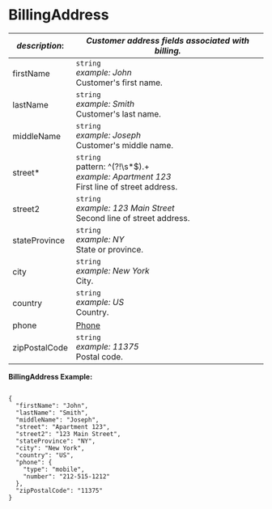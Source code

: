 
# BillingAddress

| *description*: | *Customer address fields associated with billing.*|
|----|----|
| firstName |    ``` string ```   <br/>*example: John*  <br/>Customer's first name.|
| lastName |    ``` string ```   <br/>*example: Smith* <br/>Customer's last name.|
| middleName |    ``` string ```   <br/> *example: Joseph* <br/>Customer's middle name.|
| street* |    ``` string ```   <br/> pattern: ^(?!\s*$).+ <br/>*example: Apartment 123* <br/>First line of street address.|
| street2 |    ``` string ```  <br/> *example: 123 Main Street* <br/>Second line of street address.|
| stateProvince |    ``` string ```   <br/> *example: NY* <br/>State or province.|
| city |    ``` string ```   <br/>  *example: New York* <br/>City.|
| country |    ``` string ```   <br/> *example: US* <br/>Country.|
| phone | [Phone](?path=docs/schemas-md/Phone.md)|
| zipPostalCode | ``` string ```  <br/> *example: 11375* <br/>Postal code.|

**BillingAddress Example:**

```{r}

{
  "firstName": "John",
  "lastName": "Smith",
  "middleName": "Joseph",
  "street": "Apartment 123",
  "street2": "123 Main Street",
  "stateProvince": "NY",
  "city": "New York",
  "country": "US",
  "phone": {
    "type": "mobile",
    "number": "212-515-1212"
  },
  "zipPostalCode": "11375"
}
```






